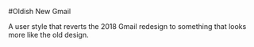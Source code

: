 #Oldish New Gmail

A user style that reverts the 2018 Gmail redesign to something that looks more like the old design.
